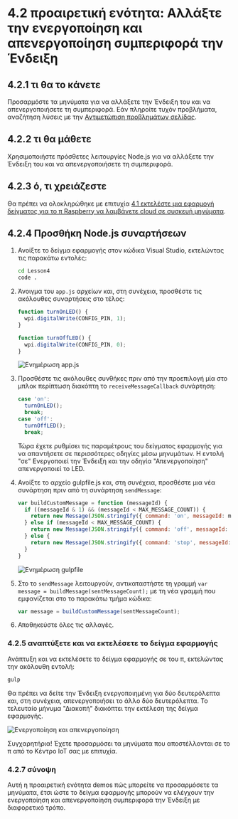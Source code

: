 <properties
 pageTitle="Προαιρετική ενότητα - Αλλαγή την ενεργοποίηση και απενεργοποίηση συμπεριφορά την Ένδειξη | Microsoft Azure"
 description="Προσαρμόστε τα μηνύματα για να αλλάξετε την Ένδειξη του και να απενεργοποιήσετε τη συμπεριφορά."
 services="iot-hub"
 documentationCenter=""
 authors="shizn"
 manager="timlt"
 tags=""
 keywords=""/>

<tags
 ms.service="iot-hub"
 ms.devlang="multiple"
 ms.topic="article"
 ms.tgt_pltfrm="na"
 ms.workload="na"
 ms.date="10/21/2016"
 ms.author="xshi"/>

# <a name="42-optional-section-change-the-on-and-off-behavior-of-the-led"></a>4.2 προαιρετική ενότητα: Αλλάξτε την ενεργοποίηση και απενεργοποίηση συμπεριφορά την Ένδειξη

## <a name="421-what-you-will-do"></a>4.2.1 τι θα το κάνετε

Προσαρμόστε τα μηνύματα για να αλλάξετε την Ένδειξη του και να απενεργοποιήσετε τη συμπεριφορά. Εάν πληροίτε τυχόν προβλήματα, αναζήτηση λύσεις με την [Αντιμετώπιση προβλημάτων σελίδας](iot-hub-raspberry-pi-kit-node-troubleshooting.md).

## <a name="422-what-you-will-learn"></a>4.2.2 τι θα μάθετε

Χρησιμοποιήστε πρόσθετες λειτουργίες Node.js για να αλλάξετε την Ένδειξη του και να απενεργοποιήσετε τη συμπεριφορά.

## <a name="423-what-you-need"></a>4.2.3 ό, τι χρειάζεστε

Θα πρέπει να ολοκληρώθηκε με επιτυχία [4.1 εκτελέστε μια εφαρμογή δείγματος για το π Raspberry να λαμβάνετε cloud σε συσκευή μηνύματα](iot-hub-raspberry-pi-kit-node-lesson4-send-cloud-to-device-messages.md).

## <a name="424-add-nodejs-functions"></a>4.2.4 Προσθήκη Node.js συναρτήσεων

1. Ανοίξτε το δείγμα εφαρμογής στον κώδικα Visual Studio, εκτελώντας τις παρακάτω εντολές:

    ```bash
    cd Lesson4
    code .
    ```

2. Άνοιγμα του `app.js` αρχείων και, στη συνέχεια, προσθέστε τις ακόλουθες συναρτήσεις στο τέλος:

    ```javascript
    function turnOnLED() {
      wpi.digitalWrite(CONFIG_PIN, 1);
    }

    function turnOffLED() {
      wpi.digitalWrite(CONFIG_PIN, 0);
    }
    ```

    ![Ενημέρωση app.js](media/iot-hub-raspberry-pi-lessons/lesson4/updated_app_js.png)

3. Προσθέστε τις ακόλουθες συνθήκες πριν από την προεπιλογή μία στο μπλοκ περίπτωση διακόπτη το `receiveMessageCallback` συνάρτηση:

    ```javascript
    case 'on':
      turnOnLED();
      break;
    case 'off':
      turnOffLED();
      break;
    ```

    Τώρα έχετε ρυθμίσει τις παραμέτρους του δείγματος εφαρμογής για να απαντήσετε σε περισσότερες οδηγίες μέσω μηνυμάτων. Η εντολή "σε" Ενεργοποιεί την Ένδειξη και την οδηγία "Απενεργοποίηση" απενεργοποιεί το LED.

4. Ανοίξτε το αρχείο gulpfile.js και, στη συνέχεια, προσθέστε μια νέα συνάρτηση πριν από τη συνάρτηση `sendMessage`:

    ```javascript
    var buildCustomMessage = function (messageId) {
      if ((messageId & 1) && (messageId < MAX_MESSAGE_COUNT)) {
        return new Message(JSON.stringify({ command: 'on', messageId: messageId }));
      } else if (messageId < MAX_MESSAGE_COUNT) {
        return new Message(JSON.stringify({ command: 'off', messageId: messageId }));
      } else {
        return new Message(JSON.stringify({ command: 'stop', messageId: messageId }));
      }
    }
    ```

    ![Ενημέρωση gulpfile](media/iot-hub-raspberry-pi-lessons/lesson4/updated_gulpfile.png)

5. Στο το `sendMessage` λειτουργούν, αντικαταστήστε τη γραμμή `var message = buildMessage(sentMessageCount);` με τη νέα γραμμή που εμφανίζεται στο το παρακάτω τμήμα κώδικα:

    ```javascript
    var message = buildCustomMessage(sentMessageCount);
    ```

6. Αποθηκεύστε όλες τις αλλαγές.

### <a name="425-deploy-and-run-the-sample-application"></a>4.2.5 αναπτύξετε και να εκτελέσετε το δείγμα εφαρμογής

Ανάπτυξη και να εκτελέσετε το δείγμα εφαρμογής σε του π, εκτελώντας την ακόλουθη εντολή:

```bash
gulp
```

Θα πρέπει να δείτε την Ένδειξη ενεργοποιημένη για δύο δευτερόλεπτα και, στη συνέχεια, απενεργοποιήσει το άλλο δύο δευτερόλεπτα. Το τελευταίο μήνυμα "Διακοπή" διακόπτει την εκτέλεση της δείγμα εφαρμογής.

![Ενεργοποίηση και απενεργοποίηση](media/iot-hub-raspberry-pi-lessons/lesson4/gulp_on_and_off.png)

Συγχαρητήρια! Έχετε προσαρμόσει τα μηνύματα που αποστέλλονται σε το π από το Κέντρο IoT σας με επιτυχία.

### <a name="427-summary"></a>4.2.7 σύνοψη

Αυτή η προαιρετική ενότητα demos πώς μπορείτε να προσαρμόσετε τα μηνύματα, έτσι ώστε το δείγμα εφαρμογής μπορούν να ελέγχουν την ενεργοποίηση και απενεργοποίηση συμπεριφορά την Ένδειξη με διαφορετικό τρόπο.

